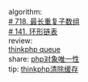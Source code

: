 

algorithm:   
[# 718. 最长重复子数组](/algorithm/arts_week33_20200629/20200701/Solution.php)    
[# 141. 环形链表](/algorithm/arts_week33_20200629/20200707/Solution.php)    
review:   
[thinkphp queue](/review/arts_week33_20200629/readme.md)  
share: 
[php对象唯一性](/share/arts_week33_20200629/php对象唯一性.md)   
tip: 
[thinkphp清除缓存](/tip/arts_week33_20200629/thinkphp清除缓存.md)
